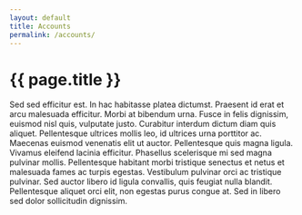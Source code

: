 ```yaml
---
layout: default
title: Accounts
permalink: /accounts/
---
```


<h1>{{ page.title }}</h1>

Sed sed efficitur est. In hac habitasse platea dictumst. Praesent id erat et arcu malesuada efficitur. Morbi at bibendum urna. Fusce in felis dignissim, euismod nisl quis, vulputate justo. Curabitur interdum dictum diam quis aliquet. Pellentesque ultrices mollis leo, id ultrices urna porttitor ac. Maecenas euismod venenatis elit ut auctor. Pellentesque quis magna ligula. Vivamus eleifend lacinia efficitur. Phasellus scelerisque mi sed magna pulvinar mollis. Pellentesque habitant morbi tristique senectus et netus et malesuada fames ac turpis egestas. Vestibulum pulvinar orci ac tristique pulvinar. Sed auctor libero id ligula convallis, quis feugiat nulla blandit. Pellentesque aliquet orci elit, non egestas purus congue at. Sed in libero sed dolor sollicitudin dignissim.
